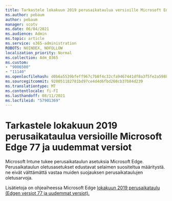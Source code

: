 ```yaml
---
title: Tarkastele lokakuun 2019 perusaikataulua versioille Microsoft Edge 77 ja uudemmat versiot
ms.author: pebaum
author: pebaum
manager: scotv
ms.date: 06/04/2021
ms.audience: Admin
ms.topic: article
ms.service: o365-administration
ROBOTS: NOINDEX, NOFOLLOW
localization_priority: Normal
ms.collection: Adm_O365
ms.custom:
- "9006500"
- "11140"
ms.openlocfilehash: d0b6a5539bfeff967c7b8f4c32cfa9467441df8a3f5fe2a59886b2f3457a3c68
ms.sourcegitcommit: 920051182781bd97ce4d4d6fbd268cb37b84d239
ms.translationtype: MT
ms.contentlocale: fi-FI
ms.lasthandoff: 08/11/2021
ms.locfileid: "57901369"
---
```

# <a name="view-the-october-2019-baseline-for-microsoft-edge-versions-77-and-later"></a>Tarkastele lokakuun 2019 perusaikataulua versioille Microsoft Edge 77 ja uudemmat versiot

Microsoft Intune tukee perusaikataulun asetuksia Microsoft Edge. Perusaikataulun oletusasetukset edustavat selaimen suositeltua määritystä. ne eivät välttämättä vastaa muiden suojauksen perusaikataulujen oletusarvoja.

Lisätietoja on ohjeaiheessa Microsoft Edge [lokakuun 2019 perusaikataulu (Edgen versiot 77 ja uudemmat versiot).](https://docs.microsoft.com/mem/intune/protect/security-baseline-settings-edge?pivots=edge-october-2019)